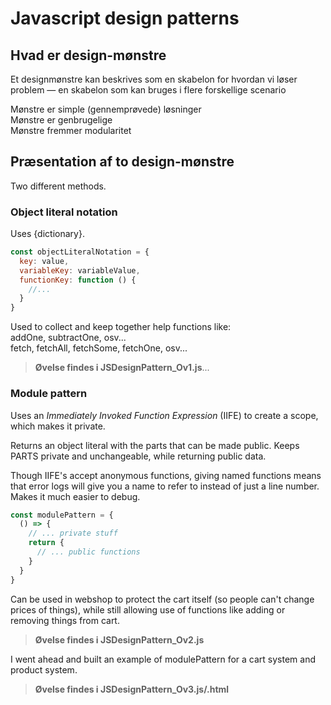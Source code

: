 # Javascript design patterns


## Hvad er design-mønstre
Et designmønstre kan beskrives som en skabelon for hvordan vi løser problem — en skabelon som kan bruges i flere forskellige scenario

Mønstre er simple (gennemprøvede) løsninger\
Mønstre er genbrugelige\
Mønstre fremmer modularitet





## Præsentation af to design-mønstre
Two different methods.


### Object literal notation
Uses {dictionary}.
```Javascript
const objectLiteralNotation = {
  key: value,
  variableKey: variableValue,
  functionKey: function () {
    //...
  }
}
```
Used to collect and keep together help functions like:\
addOne, subtractOne, osv...\
fetch, fetchAll, fetchSome, fetchOne, osv...

> **Øvelse findes i JSDesignPattern_Ov1.js**...


### Module pattern
Uses an *Immediately Invoked Function Expression* (IIFE) to create a scope, which makes it private.

Returns an object literal with the parts that can be made public. Keeps PARTS private and unchangeable, while returning public data.

Though IIFE's accept anonymous functions, giving named functions means that error logs will give you a name to refer to instead of just a line number. Makes it much easier to debug.

```Javascript
const modulePattern = {
  () => {
    // ... private stuff
    return {
      // ... public functions
    }
  }
}
```

Can be used in webshop to protect the cart itself (so people can't change prices of things), while still allowing use of functions like adding or removing things from cart.

> **Øvelse findes i JSDesignPattern_Ov2.js**

I went ahead and built an example of modulePattern for a cart system and product system.

> **Øvelse findes i JSDesignPattern_Ov3.js/.html**